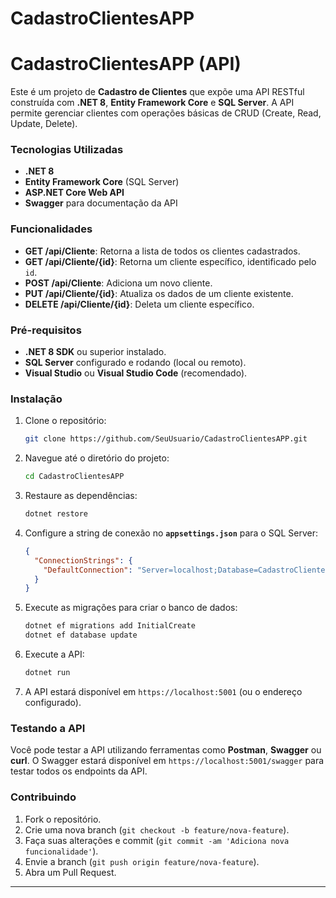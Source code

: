 # CadastroClientesAPP
# CadastroClientesAPP (API)

Este é um projeto de **Cadastro de Clientes** que expõe uma API RESTful construída com **.NET 8**, **Entity Framework Core** e **SQL Server**. A API permite gerenciar clientes com operações básicas de CRUD (Create, Read, Update, Delete).

### Tecnologias Utilizadas

- **.NET 8**
- **Entity Framework Core** (SQL Server)
- **ASP.NET Core Web API**
- **Swagger** para documentação da API

### Funcionalidades

- **GET /api/Cliente**: Retorna a lista de todos os clientes cadastrados.
- **GET /api/Cliente/{id}**: Retorna um cliente específico, identificado pelo `id`.
- **POST /api/Cliente**: Adiciona um novo cliente.
- **PUT /api/Cliente/{id}**: Atualiza os dados de um cliente existente.
- **DELETE /api/Cliente/{id}**: Deleta um cliente específico.

### Pré-requisitos

- **.NET 8 SDK** ou superior instalado.
- **SQL Server** configurado e rodando (local ou remoto).
- **Visual Studio** ou **Visual Studio Code** (recomendado).

### Instalação

1. Clone o repositório:
    ```bash
    git clone https://github.com/SeuUsuario/CadastroClientesAPP.git
    ```

2. Navegue até o diretório do projeto:
    ```bash
    cd CadastroClientesAPP
    ```

3. Restaure as dependências:
    ```bash
    dotnet restore
    ```

4. Configure a string de conexão no **`appsettings.json`** para o SQL Server:
    ```json
    {
      "ConnectionStrings": {
        "DefaultConnection": "Server=localhost;Database=CadastroClientesDB;Trusted_Connection=True;TrustServerCertificate=True;"
      }
    }
    ```

5. Execute as migrações para criar o banco de dados:
    ```bash
    dotnet ef migrations add InitialCreate
    dotnet ef database update
    ```

6. Execute a API:
    ```bash
    dotnet run
    ```

7. A API estará disponível em `https://localhost:5001` (ou o endereço configurado).

### Testando a API

Você pode testar a API utilizando ferramentas como **Postman**, **Swagger** ou **curl**. O Swagger estará disponível em `https://localhost:5001/swagger` para testar todos os endpoints da API.

### Contribuindo

1. Fork o repositório.
2. Crie uma nova branch (`git checkout -b feature/nova-feature`).
3. Faça suas alterações e commit (`git commit -am 'Adiciona nova funcionalidade'`).
4. Envie a branch (`git push origin feature/nova-feature`).
5. Abra um Pull Request.

---

